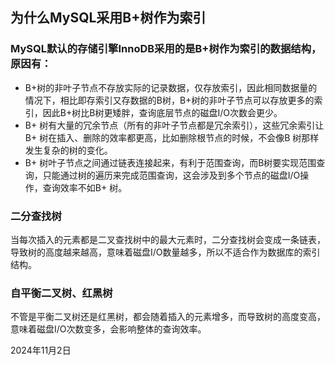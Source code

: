 ## 为什么MySQL采用B+树作为索引

### MySQL默认的存储引擎InnoDB采用的是B+树作为索引的数据结构，原因有：

* B+树的非叶子节点不存放实际的记录数据，仅存放索引，因此相同数据量的情况下，相比即存索引又存数据的B树，B+树的非叶子节点可以存放更多的索引，因此B+树比B树更矮胖，查询底层节点的磁盘I/O次数会更少。
* B+ 树有大量的冗余节点（所有的非叶子节点都是冗余索引），这些冗余索引让B+ 树在插入、删除的效率都更高，比如删除根节点的时候，不会像B 树那样发生复杂的树的变化。
* B+ 树叶子节点之间通过链表连接起来，有利于范围查询，而B树要实现范围查询，只能通过树的遍历来完成范围查询，这会涉及到多个节点的磁盘I/O操作，查询效率不如B+ 树。

### 二分查找树

当每次插入的元素都是二叉查找树中的最大元素时，二分查找树会变成一条链表，导致树的高度越来越高，意味着磁盘I/O数量越多，所以不适合作为数据库的索引结构。

### 自平衡二叉树、红黑树

不管是平衡二叉树还是红黑树，都会随着插入的元素增多，而导致树的高度变高，意味着磁盘I/O次数变多，会影响整体的查询效率。

2024年11月2日